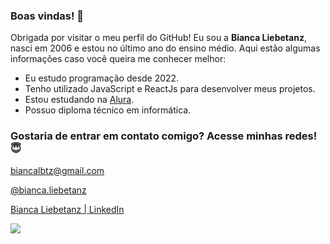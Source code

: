 ### Boas vindas! 💖

Obrigada por visitar o meu perfil do GitHub! Eu sou a **Bianca Liebetanz**, nasci em 2006 e estou no último ano do ensino médio. Aqui estão algumas informações caso você queira me conhecer melhor:

- Eu estudo programação desde 2022.
- Tenho utilizado JavaScript e ReactJs para desenvolver meus projetos.
- Estou estudando na [Alura](https://www.alura.com.br).
- Possuo diploma técnico em informática.

### Gostaria de entrar em contato comigo? Acesse minhas redes! 😇

biancalbtz@gmail.com 

[@bianca.liebetanz](https://www.instagram.com/bianca.liebetanz?igsh=ZjBidXlwZDk0d21x)

[Bianca Liebetanz | LinkedIn](www.linkedin.com/in/bianca-liebetanz)

![](https://media1.tenor.com/m/GOabrbLMl4AAAAAd/plink-cat-plink.gif)
